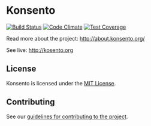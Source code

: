 # Konsento
[![Build Status](https://travis-ci.org/konsento/konsento.svg?branch=master)](https://travis-ci.org/konsento/konsento)
[![Code Climate](https://codeclimate.com/github/konsento/konsento/badges/gpa.svg)](https://codeclimate.com/github/konsento/konsento)
[![Test Coverage](https://codeclimate.com/github/konsento/konsento/badges/coverage.svg)](https://codeclimate.com/github/konsento/konsento/coverage)

Read more about the project:
http://about.konsento.org/

See live: 
http://kosento.org

## License
Konsento is licensed under the [MIT License](https://github.com/konsento/konsento/blob/master/LICENSE.md).

## Contributing
See our [guidelines for contributing to the project](https://github.com/konsento/konsento/blob/master/CONTRIBUTING.md).
